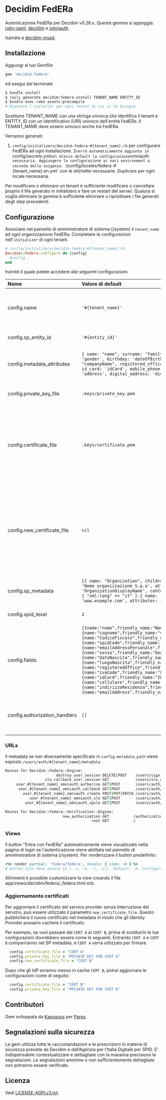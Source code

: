 # Decidim FedERa
Autenticazione FedERa per Decidim v0.26.x. Questa gemma si appoggia: [ruby-saml](https://github.com/onelogin/ruby-saml), [decidim](https://github.com/decidim/decidim/tree/v0.25.2) e [omniauth](https://github.com/omniauth/omniauth).

Ispirata a [decidim-msad](https://github.com/mainio/decidim-module-msad).

## Installazione
Aggiungi al tuo Gemfile

```ruby
gem 'decidim-federa'
```

ed esegui dal terminale
```bash
$ bundle install
$ rails generate decidim:federa:install TENANT_NAME ENTITY_ID
$ bundle exec rake assets:precompile
# Ripetere l'installer per ogni tenant di cui si ha bisogno.
```
Sostituire TENANT_NAME con una stringa univoca che identifica il tenant e ENTITY_ID con un identificativo (URI) univoco dell'entità FedERa.
Il TENANT_NAME deve essere univoco anche tra FedERa.

Verranno generati:
1. `config/initializers/decidim-federa-#{tenant_name}.rb` per configurare FedERa ad ogni installazione.
2`verrà automaticamente aggiunto in `config/secrets.yml` nel blocco default la configurazione `omniauth` necessaria. Aggiungere la configurazione ai vari environment a seconda delle esigenze.
3`config/locales/federa-#{tenant_name}.en.yml` con le etichette necessarie. Duplicare per ogni locale necessaria.

Per modificare o eliminare un tenant è sufficiente modificare o cancellare proprio il file generato in initializers e fare un restart del server.
Qualora si voglia eliminare la gemma è sufficiente eliminare o ripristinare i file generati degli step precedenti.

## Configurazione
Associare nel pannello di amministratore di sistema (/system) il `tenant_name` ad ogni organizzazione FedERa.
Completare le configurazioni nell'`initializer` di ogni tenant.

```ruby
# config/initializers/decidim-federa-#{tenant_name}.rb
Decidim::Federa.configure do |config|
  #config ...
end
```
tramite il quale potete accedere alle seguenti configurazioni:

|Nome| Valore di default                                                                                                                                                                                                                                                                                                                                                                                                                                                                                                                                                                                                                                                                                                                                                                                                                                                                                                                                              | Descrizione                                                                                                                                                                                                            |Obbligatorio|
|:---|:---------------------------------------------------------------------------------------------------------------------------------------------------------------------------------------------------------------------------------------------------------------------------------------------------------------------------------------------------------------------------------------------------------------------------------------------------------------------------------------------------------------------------------------------------------------------------------------------------------------------------------------------------------------------------------------------------------------------------------------------------------------------------------------------------------------------------------------------------------------------------------------------------------------------------------------------------------------|:-----------------------------------------------------------------------------------------------------------------------------------------------------------------------------------------------------------------------|:---|
|config.name| `'#{tenant_name}'`                                                                                                                                                                                                                                                                                                                                                                                                                                                                                                                                                                                                                                                                                                                                                                                                                                                                                                                                             | Identificativo univoco di ogni tenant. Compilato automaticamente dall'installer                                                                                                                                        |✓|
|config.sp_entity_id| `'#{entity_id}'`                                                                                                                                                                                                                                                                                                                                                                                                                                                                                                                                                                                                                                                                                                                                                                                                                                                                                                                                               | Identificativo univoco (URI) del Service Provider                                                                                                                                                                      |✓|
|config.metadata_attributes| `{ name: "name", surname: "familyName", fiscal_code: 'fiscalNumber', gender: 'gender', birthday: 'dateOfBirth', birthplace: "placeOfBirth", company_name: "companyName", registered_office: "registeredOffice", iva_code: "ivaCode", id_card: 'idCard', mobile_phone: 'mobilePhone', email: 'email', address: 'address', digital_address: 'digitalAddress' }`                                                                                                                                                                                                                                                                                                                                                                                                                                                                                                                                                                                                  | Attibuti che verranno salvati all'autenticazione con relativo mapping                                                                                                                                                  ||
|config.private_key_file| `.keys/private_key.pem`                                                                                                                                                                                                                                                                                                                                                                                                                                                                                                                                                                                                                                                                                                                                                                                                                                                                                                                                        | Percorso relativo alla root dell'app della chiave privata                                                                                                                                                              |✓|
|config.certificate_file| `.keys/certificate.pem`                                                                                                                                                                                                                                                                                                                                                                                                                                                                                                                                                                                                                                                                                                                                                                                                                                                                                                                                        | Percorso relativo alla root dell'app del certificato. La data di scadenza verrà visualizzata nel pannello di amministratore di sistema (/system) una volta associato con il tenant_name.                               |✓|
|config.new_certificate_file| `nil`                                                                                                                                                                                                                                                                                                                                                                                                                                                                                                                                                                                                                                                                                                                                                                                                                                                                                                                                                          | Percorso relativo alla root dell'app del nuovo certificato in caso di sostituzione. La data di scadenza verrà visualizzata nel pannello di amministratore di sistema (/system) una volta associato con il tenant_name. ||
|config.sp_metadata| `[{ name: "Organization", children: [ { name: 'OrganizationName', content: 'Nome organizzazione S.p.a', attributes: { "xml:lang" => "it" }.{ name: 'OrganizationDisplayName', content: 'Nome organizzazione S.p.a', attributes: { "xml:lang" => "it" }.{ name: 'OrganizationURL', content: 'www.example.com', attributes: { "xml:lang" => "it" }]`                                                                                                                                                                                                                                                                                                                                                                                                                                                                                                                                                                                                             | Configurazioni aggiuntive relative al service provider.                                                                                                                                                                |✓|
|config.spid_level| `2`                                                                                                                                                                                                                                                                                                                                                                                                                                                                                                                                                                                                                                                                                                                                                                                                                                                                                                                                                            | Il livello SPID richiesto dal tenant                                                                                                                                                                                   ||
|config.fields| `[{name:"nome",friendly_name:"Nome",is_required:true},{name:"cognome",friendly_name:"Cognome",is_required:true},{name:"CodiceFiscale",friendly_name:"Codice Fiscale",is_required:true},{name:"spidCode",friendly_name:"Codice SPID",is_required:true},{name:"emailAddressPersonale",friendly_name:"Email",is_required:true},{name:"sesso",friendly_name:"Genere",is_required:true},{name:"dataNascita",friendly_name:"Data di nascita",is_required:true},{name:"luogoNascita",friendly_name:"Luogo di nascita",is_required:true},{name:"registeredOffice",friendly_name:"registeredOffice",is_required:true},{name:"ivaCode",friendly_name:"Partita IVA",is_required:true},{name:"idCard",friendly_name:"ID Carta",is_required:true},{name:"cellulare",friendly_name:"Numero di telefono",is_required:true},{name:"indirizzoResidenza",friendly_name:"Indirizzo",is_required:true},{name:"emailAddress",friendly_name:"Indirizzo digitale",is_required:true}]` | Attributi richiesti all'Identity Provider. Configurazioni relative al service provider.                                                                                                                                |✓|
|config.authorization_handlers| `[]`                                                                                                                                                                                                                                                                                                                                                                                                                                                                                                                                                                                                                                                                                                                                                                                                                                                                                                                                                          | Permette di aggiungere altre autorizzazioni da eseguire successivamente a FedERa                                                                                                                                       ||


### URLs
Il metadata se non diversamente specificato in `config.metadata_path` viene esposto `/users/auth/#{tenant_name}/metadata`.

```bash
Routes for Decidim::Federa::Engine:
                       destroy_user_session DELETE|POST    /users/sign_out(.:format)                     decidim/federa/sessions#destroy
                  slo_callback_user_session GET            /users/slo_callback(.:format)                 decidim/federa/sessions#slo_callback
     user_#{tenant_name}_omniauth_authorize GET|POST       /users/auth/#{tenant_name}(.:format)          decidim/federa/omniauth_callbacks#passthru
      user_#{tenant_name}_omniauth_callback GET|POST       /users/auth/#{tenant_name}/callback(.:format) decidim/#{tenant_name}/omniauth_callbacks#federa
        user_#{tenant_name}_omniauth_create POST|PUT|PATCH /users/auth/#{tenant_name}/create(.:format)   decidim/federa/omniauth_callbacks#create
           user_#{tenant_name}_omniauth_slo GET|POST       /users/auth/#{tenant_name}/slo(.:format)      decidim/federa/sessions#slo
         user_#{tenant_name}_omniauth_spslo GET|POST       /users/auth/#{tenant_name}/spslo(.:format)    decidim/federa/sessions#spslo

Routes for Decidim::Federa::Verification::Engine:
                          new_authorization GET           /authorizations/new(.:format)                   decidim/federa/verification/authorizations#new
                                       root GET           /                                               decidim/federa/verification/authorizations#new

```

### Views
Il button "Entra con FedERa" automaticamente viene visualizzato nella pagina di login se l'autenticazione viene abilitata nel pannello di amministratore di sistema (/system).
Per renderizzare il button predefinito:

```ruby
<%= render partial: 'federa/federa', locals: { size: :m } %>
# button_size deve essere in [ :s, :m, :l, :xl]. Default: :m. Configurabile nel pannello di amministratore di sistema (/system) per ogni tenant.
```
Altrimenti è possibile customizzare la view creando il file app/views/decidim/federa/_federa.html.erb.

### Aggiornamento certificati
Per aggiornare il certificato del service provider senza interruzione del servizio, può essere utilizzato il parametro `new_certificate_file`. 
Questo pubblicherà il nuovo certificato nel metadata in modo che gli Identity Provider possano cachere il certificato.

Per esempio, se vuoi passare dal `CERT A` al `CERT B`, prima di sostituirlo le tue configurazioni dovrebbero essere come le seguenti.
Entrambi `CERT A` e `CERT B` compariranno nel SP metadata, e `CERT A` verrà utilizzato per firmare.

```ruby
  config.certificate_file = "CERT A"
  config.private_key_file = "PRIVATE KEY FOR CERT A"
  config.new_certificate_file = "CERT B"
```

Dopo che gli IdP avranno messo in cache `CERT B`, potrai aggiornare le configurazioni come di seguito:

```ruby
  config.certificate_file = "CERT B"
  config.private_key_file = "PRIVATE KEY FOR CERT B"
```
## Contributori
Gem sviluppata da [Kapusons](https://www.kapusons.it) per [Pares](https://pares.it).

## Segnalazioni sulla sicurezza
La gem utilizza tutte le raccomandazioni e le prescrizioni in materia di sicurezza previste da Decidim e dall’Agenzia per l’Italia Digitale per SPID. E' indispensabile contestualizzare e dettagliare con la massima precisione le segnalazioni. Le segnalazioni anonime o non sufficientemente dettagliate non potranno essere verificate.


## Licenza
Vedi [LICENSE-AGPLv3.txt](LICENSE-AGPLv3.txt).